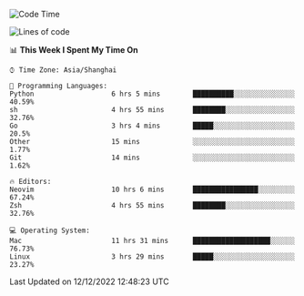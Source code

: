 <!--START_SECTION:waka-->
![Code Time](http://img.shields.io/badge/Code%20Time-1%2C053%20hrs%2014%20mins-blue)

![Lines of code](https://img.shields.io/badge/From%20Hello%20World%20I%27ve%20Written-24%20Thousand%20lines%20of%20code-blue)

📊 **This Week I Spent My Time On** 

```text
⌚︎ Time Zone: Asia/Shanghai

💬 Programming Languages: 
Python                   6 hrs 5 mins        ██████████░░░░░░░░░░░░░░░   40.59% 
sh                       4 hrs 55 mins       ████████░░░░░░░░░░░░░░░░░   32.76% 
Go                       3 hrs 4 mins        █████░░░░░░░░░░░░░░░░░░░░   20.5% 
Other                    15 mins             ░░░░░░░░░░░░░░░░░░░░░░░░░   1.77% 
Git                      14 mins             ░░░░░░░░░░░░░░░░░░░░░░░░░   1.62%

🔥 Editors: 
Neovim                   10 hrs 6 mins       ████████████████░░░░░░░░░   67.24% 
Zsh                      4 hrs 55 mins       ████████░░░░░░░░░░░░░░░░░   32.76%

💻 Operating System: 
Mac                      11 hrs 31 mins      ███████████████████░░░░░░   76.73% 
Linux                    3 hrs 29 mins       █████░░░░░░░░░░░░░░░░░░░░   23.27%

```


 Last Updated on 12/12/2022 12:48:23 UTC
<!--END_SECTION:waka-->
